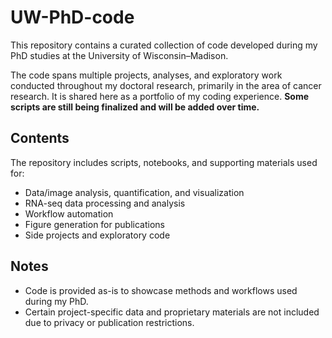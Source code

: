 # UW-PhD-code

This repository contains a curated collection of code developed during my PhD studies at the University of Wisconsin–Madison.

The code spans multiple projects, analyses, and exploratory work conducted throughout my doctoral research, primarily in the area of cancer research. It is shared here as a portfolio of my coding experience. 
**Some scripts are still being finalized and will be added over time.**

## Contents

The repository includes scripts, notebooks, and supporting materials used for:

- Data/image analysis, quantification, and visualization
- RNA-seq data processing and analysis
- Workflow automation
- Figure generation for publications
- Side projects and exploratory code

## Notes
- Code is provided as-is to showcase methods and workflows used during my PhD.
- Certain project-specific data and proprietary materials are not included due to privacy or publication restrictions.
